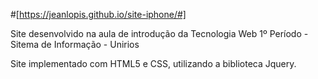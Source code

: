 #[https://jeanlopis.github.io/site-iphone/#]

Site desenvolvido na aula de introdução da Tecnologia Web
1º Período - Sitema de Informação - Unirios

Site implementado com HTML5 e CSS, utilizando a biblioteca Jquery.
